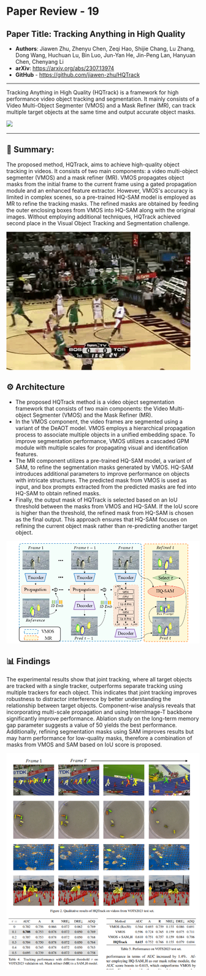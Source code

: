 # Paper Review - 19

## **Paper Title**: Tracking Anything in High Quality
- **Authors**: Jiawen Zhu, Zhenyu Chen, Zeqi Hao, Shijie Chang, Lu Zhang, Dong Wang, Huchuan Lu, Bin Luo, Jun-Yan He, Jin-Peng Lan, Hanyuan Chen, Chenyang Li
- **arXiv**: https://arxiv.org/abs/2307.13974
- **GitHub** - https://github.com/jiawen-zhu/HQTrack

---

Tracking Anything in High Quality (HQTrack) is a framework for high performance video object tracking and segmentation. It mainly consists of a Video Multi-Object Segmenter (VMOS) and a Mask Refiner (MR), can track multiple target objects at the same time and output accurate object masks.

![](./figs/19/point_prompt_demo.gif)

---

## 🧾 Summary: 
The proposed method, HQTrack, aims to achieve high-quality object tracking in videos. It consists of two main components: a video multi-object segmenter (VMOS) and a mask refiner (MR). VMOS propagates object masks from the initial frame to the current frame using a gated propagation module and an enhanced feature extractor. However, VMOS's accuracy is limited in complex scenes, so a pre-trained HQ-SAM model is employed as MR to refine the tracking masks. The refined masks are obtained by feeding the outer enclosing boxes from VMOS into HQ-SAM along with the original images. Without employing additional techniques, HQTrack achieved second place in the Visual Object Tracking and Segmentation challenge.

![](./figs/19/basketball.gif)


## ⚙️ Architecture
- The proposed HQTrack method is a video object segmentation framework that consists of two main components: the Video Multi-object Segmenter (VMOS) and the Mask Refiner (MR). 
- In the VMOS component, the video frames are segmented using a variant of the DeAOT model. VMOS employs a hierarchical propagation process to associate multiple objects in a unified embedding space. To improve segmentation performance, VMOS utilizes a cascaded GPM module with multiple scales for propagating visual and identification features.
- The MR component utilizes a pre-trained HQ-SAM model, a variant of SAM, to refine the segmentation masks generated by VMOS. HQ-SAM introduces additional parameters to improve performance on objects with intricate structures. The predicted mask from VMOS is used as input, and box prompts extracted from the predicted masks are fed into HQ-SAM to obtain refined masks.
- Finally, the output mask of HQTrack is selected based on an IoU threshold between the masks from VMOS and HQ-SAM. If the IoU score is higher than the threshold, the refined mask from HQ-SAM is chosen as the final output. This approach ensures that HQ-SAM focuses on refining the current object mask rather than re-predicting another target object.

![](./figs/19/framework1.png)


## 📊 Findings 
The experimental results show that joint tracking, where all target objects are tracked with a single tracker, outperforms separate tracking using multiple trackers for each object. This indicates that joint tracking improves robustness to distractor interference by better understanding the relationship between target objects. Component-wise analysis reveals that incorporating multi-scale propagation and using InternImage-T backbone significantly improve performance. Ablation study on the long-term memory gap parameter suggests a value of 50 yields the best performance. Additionally, refining segmentation masks using SAM improves results but may harm performance for low-quality masks, therefore a combination of masks from VMOS and SAM based on IoU score is proposed.

![](./figs/19/1.png)